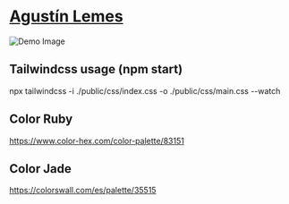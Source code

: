 # [Agustín Lemes](https://www.agustinlemes.com)

![Demo Image](https://www.agustinlemes.com/img/demo.webp)

## Tailwindcss usage (npm start)

npx tailwindcss -i ./public/css/index.css -o ./public/css/main.css --watch

## Color Ruby

https://www.color-hex.com/color-palette/83151

## Color Jade

https://colorswall.com/es/palette/35515
